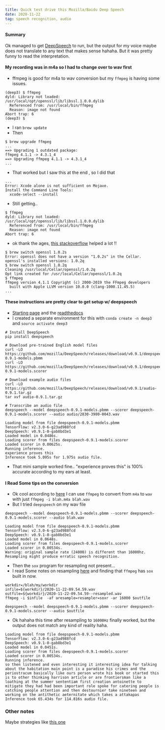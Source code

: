 ```yaml
---
title: Quick test drive this Mozilla/Baidu Deep Speech
date: 2020-11-22
tag: speech recognition, audio
---
```



#### Summary
Ok managed to get [DeepSpeech](https://github.com/mozilla/DeepSpeech) to run, but the output for my voice maybe does not translate to any text that makes sense hahaha. But it was pretty funny to read the interpretation.

#### My recording was in m4a so I had to change over to wav first
* ffmpeg is good for m4a to wav conversion but my `ffmpeg` is having some issues.

```
(deep3) $ ffmpeg
dyld: Library not loaded: /usr/local/opt/openssl/lib/libssl.1.0.0.dylib
  Referenced from: /usr/local/bin/ffmpeg
  Reason: image not found
Abort trap: 6
(deep3) $

```

* I ran `brew update`
* Then

```
$ brew upgrade ffmpeg
...
==> Upgrading 1 outdated package:
ffmpeg 4.1.1 -> 4.3.1_4
==> Upgrading ffmpeg 4.1.1 -> 4.3.1_4
...
```

* That worked but I saw this at the end , so I did that

```
...
Error: Xcode alone is not sufficient on Mojave.
Install the Command Line Tools:
  xcode-select --install

```

* Still getting..

```
$ ffmpeg
dyld: Library not loaded: /usr/local/opt/openssl/lib/libssl.1.0.0.dylib
  Referenced from: /usr/local/bin/ffmpeg
  Reason: image not found
Abort trap: 6
```

*  ok thank the ages, [this stackoverflow](https://stackoverflow.com/questions/59006602/dyld-library-not-loaded-usr-local-opt-openssl-lib-libssl-1-0-0-dylib) helped a lot !!

```
$ brew switch openssl 1.0.2s
Error: openssl does not have a version "1.0.2s" in the Cellar.
openssl's installed versions: 1.0.2q
$ brew switch openssl 1.0.2q
Cleaning /usr/local/Cellar/openssl/1.0.2q
Opt link created for /usr/local/Cellar/openssl/1.0.2q
$ ffmpeg
ffmpeg version 4.1.1 Copyright (c) 2000-2019 the FFmpeg developers
  built with Apple LLVM version 10.0.0 (clang-1000.11.45.5)
...

```

#### These instructions are pretty clear to get setup w/ deepspeech
* [Starting page](https://github.com/mozilla/DeepSpeech) and the [readthedocs](https://deepspeech.readthedocs.io/en/v0.9.1/?badge=latest)
* I created a separate environment for this with `conda create -n deep3` and `source activate deep3`

```
# Install DeepSpeech
pip install deepspeech

# Download pre-trained English model files
curl -LO https://github.com/mozilla/DeepSpeech/releases/download/v0.9.1/deepspeech-0.9.1-models.pbmm
curl -LO https://github.com/mozilla/DeepSpeech/releases/download/v0.9.1/deepspeech-0.9.1-models.scorer

# Download example audio files
curl -LO https://github.com/mozilla/DeepSpeech/releases/download/v0.9.1/audio-0.9.1.tar.gz
tar xvf audio-0.9.1.tar.gz

# Transcribe an audio file
deepspeech --model deepspeech-0.9.1-models.pbmm --scorer deepspeech-0.9.1-models.scorer --audio audio/2830-3980-0043.wav

Loading model from file deepspeech-0.9.1-models.pbmm
TensorFlow: v2.3.0-6-g23ad988fcd
DeepSpeech: v0.9.1-0-gab8bd3e1
Loaded model in 0.0486s.
Loading scorer from files deepspeech-0.9.1-models.scorer
Loaded scorer in 0.00625s.
Running inference.
experience proves this
Inference took 5.095s for 1.975s audio file.
```

* That mini sample worked fine.. "experience proves this" is 100% accurate according to my ears at least.

#### I Read Some tips on the conversion
* Ok cool according to [here](https://www.howtoforge.com/tutorial/ffmpeg-audio-conversion/) I can use `ffmpeg` to convert from `m4a` to `wav` with just `ffmpeg -i blah.m4a blah.wav`
* But I tried `deepspeech` on my wav file

```
deepspeech --model deepspeech-0.9.1-models.pbmm --scorer deepspeech-0.9.1-models.scorer --audio blah.wav

Loading model from file deepspeech-0.9.1-models.pbmm
TensorFlow: v2.3.0-6-g23ad988fcd
DeepSpeech: v0.9.1-0-gab8bd3e1
Loaded model in 0.0648s.
Loading scorer from files deepspeech-0.9.1-models.scorer
Loaded scorer in 0.00534s.
Warning: original sample rate (24000) is different than 16000hz. Resampling might produce erratic speech recognition.
```

* Then the `sox` program for resampling not present...
* I read Some notes on resampling [here](https://transcoding.wordpress.com/2011/11/16/careful-with-audio-resampling-using-ffmpeg/) and finding that `ffmpeg` has `sox` built in now.

```
workdir=/blah/my/workdir
infile=${workdir}/2020-11-22-09.54.59.wav
outfile=${workdir}/2020-11-22-09.54.59--resampled.wav
ffmpeg -i $infile  -af aresample=resampler=soxr -ar 16000 $outfile
```

```
deepspeech --model deepspeech-0.9.1-models.pbmm --scorer deepspeech-0.9.1-models.scorer --audio $outfile
```

* Ok hahaha this time after resampling to `16000Hz` finally worked, but the output does not match any kind of reality haha.

```
Loading model from file deepspeech-0.9.1-models.pbmm
TensorFlow: v2.3.0-6-g23ad988fcd
DeepSpeech: v0.9.1-0-gab8bd3e1
Loaded model in 0.0451s.
Loading scorer from files deepspeech-0.9.1-models.scorer
Loaded scorer in 0.00534s.
Running inference.
so then listened and even interesting it interesting idea for talking about the habitation main point is a paradise his crimes and the periostracum basically like ours person wrote his book or started this is to other thinking harrison article or are frontiersman like a loathing at the summer sententiam first creation antoinette to mitigate they had had been important role spoke for catering people is catching people attention and then destournier take nineteen and working on the antithetic aeternitate which takes a attakapas
Inference took 65.434s for 114.816s audio file.
```

### Other notes
Maybe strategies like [this one ](https://medium.com/cod3/convert-speech-from-an-audio-file-to-text-using-google-speech-api-b951f4032a64)  
